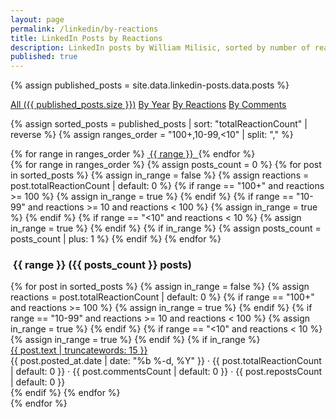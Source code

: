 ```yaml
---
layout: page
permalink: /linkedin/by-reactions
title: LinkedIn Posts by Reactions
description: LinkedIn posts by William Milisic, sorted by number of reactions.
published: true
---
```


<!-- markdownlint-disable MD033 -->
{% assign published_posts = site.data.linkedin-posts.data.posts %}

<!-- Buttons for ordering LinkedIn posts -->
<div class="list-filters">
  <a href="/linkedin" class="list-filter">All ({{ published_posts.size }})</a>
  <a href="/linkedin/by-year" class="list-filter">By Year</a>
  <a href="/linkedin/by-reactions" class="list-filter">By Reactions</a>
  <a href="/linkedin/by-comments" class="list-filter">By Comments</a>
</div>

{% assign sorted_posts = published_posts | sort: "totalReactionCount" | reverse %}
{% assign ranges_order = "100+,10-99,<10" | split: "," %}

<!-- Reactions cloud -->
<div class="tag-list">
  {% for range in ranges_order %}
    <a href="#{{ range }}" class="btn btn-primary tag-btn">
      <i class="fas fa-thumbs-up" aria-hidden="true"></i>&nbsp;{{ range }}&nbsp;
    </a>
  {% endfor %}
</div>

<div id="full-tags-list">
  {% for range in ranges_order %}
    {% assign posts_count = 0 %}
    {% for post in sorted_posts %}
      {% assign in_range = false %}
      {% assign reactions = post.totalReactionCount | default: 0 %}
      {% if range == "100+" and reactions >= 100 %}
        {% assign in_range = true %}
      {% endif %}
      {% if range == "10-99" and reactions >= 10 and reactions < 100 %}
        {% assign in_range = true %}
      {% endif %}
      {% if range == "<10" and reactions < 10 %}
        {% assign in_range = true %}
      {% endif %}
      {% if in_range %}
        {% assign posts_count = posts_count | plus: 1 %}
      {% endif %}
    {% endfor %}
    <h3 id="{{ range }}" class="linked-section">
      <i class="fas fa-thumbs-up" aria-hidden="true"></i>&nbsp;{{ range }}&nbsp;({{ posts_count }} posts)
    </h3>
    <div class="post-list">
      {% for post in sorted_posts %}
        {% assign in_range = false %}
        {% assign reactions = post.totalReactionCount | default: 0 %}
        {% if range == "100+" and reactions >= 100 %}
          {% assign in_range = true %}
        {% endif %}
        {% if range == "10-99" and reactions >= 10 and reactions < 100 %}
          {% assign in_range = true %}
        {% endif %}
        {% if range == "<10" and reactions < 10 %}
          {% assign in_range = true %}
        {% endif %}
        {% if in_range %}
          <div class="tag-entry">
            <a href="{{ post.url }}" target="_blank">{{ post.text | truncatewords: 15 }}</a>
            <div class="entry-date">
              <time datetime="{{ post.posted_at.date }}">{{ post.posted_at.date | date: "%b %-d, %Y" }}</time>
              <span class="post-stats">
                · <i class="fas fa-thumbs-up" aria-hidden="true"></i> {{ post.totalReactionCount | default: 0 }}
                · <i class="fas fa-comment" aria-hidden="true"></i> {{ post.commentsCount | default: 0 }}
                · <i class="fas fa-retweet" aria-hidden="true"></i> {{ post.repostsCount | default: 0 }}
              </span>
            </div>
          </div>
        {% endif %}
      {% endfor %}
    </div>
  {% endfor %}
</div>
